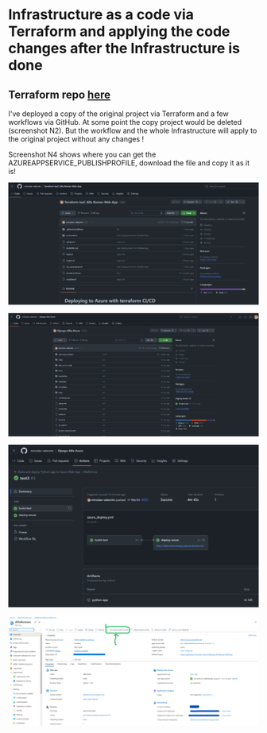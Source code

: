 # Infrastructure as a code via Terraform and applying the code changes after the Infrastructure is done

## Terraform repo [here](https://github.com/miroslav-valsorim/Terraform-IaaC-Alfa-Romeo-Web-App)    

I've deployed a copy of the original project via Terraform and a few workflows via GitHub. At some point the copy project would be deleted (screenshot N2). But the workflow and the whole Infrastructure will apply to the original project without any changes !

Screenshot N4 shows where you can get the AZUREAPPSERVICE_PUBLISHPROFILE, download the file and copy it as it is!   

![IaaC](screenshots/1.png)  

![IaaC](screenshots/2.png)  

![IaaC](screenshots/3.png)  
 
![IaaC](screenshots/4.png)  